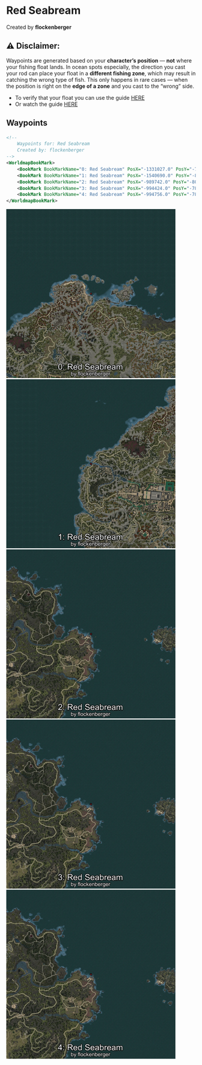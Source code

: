 # Red Seabream
Created by **flockenberger**

## ⚠️ Disclaimer:
Waypoints are generated based on your __**character’s position**__ — __not__ where your fishing float lands.
In ocean spots especially, the direction you cast your rod can place your float in a **different fishing zone**, which may result in catching the wrong type of fish.
This only happens in rare cases — when the position is right on the **edge of a zone** and you cast to the “wrong” side.

- To verify that your float you can use the guide [HERE](https://flockenberger.github.io/bdo-fish-position/)
- Or watch the guide [HERE](https://youtu.be/t-VXcRoNojk)

## Waypoints
```xml
<!--
    Waypoints for: Red Seabream
    Created by: flockenberger
-->
<WorldmapBookMark>
    <BookMark BookMarkName="0: Red Seabream" PosX="-1331027.0" PosY="-7806.0" PosZ="1512215.0" />
    <BookMark BookMarkName="1: Red Seabream" PosX="-1540690.0" PosY="-8236.0" PosZ="1391760.0" />
    <BookMark BookMarkName="2: Red Seabream" PosX="-989742.0" PosY="-8036.0" PosZ="1346558.0" />
    <BookMark BookMarkName="3: Red Seabream" PosX="-994424.0" PosY="-7883.0" PosZ="1348891.0" />
    <BookMark BookMarkName="4: Red Seabream" PosX="-994756.0" PosY="-7883.0" PosZ="1348560.0" />
</WorldmapBookMark>
```

<img src="./Red Seabream_0_Preview.webp" width="450"/> <img src="./Red Seabream_1_Preview.webp" width="450"/> <img src="./Red Seabream_2_Preview.webp" width="450"/> <img src="./Red Seabream_3_Preview.webp" width="450"/> <img src="./Red Seabream_4_Preview.webp" width="450"/> 